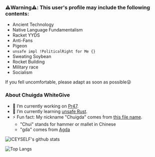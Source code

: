 ### ⚠️Warning⚠️: This user's profile may include the following contents:
 - Ancient Technology
 - Native Language Fundamentalism
 - Racket YYDS
 - Anti-Fans
 - Pigeon
 - `unsafe impl !PoliticalRight for Me {}`
 - Sweating Soybean
 - Rocket Building
 - Military race
 - Socialism

If you fell uncomfortable, please adapt as soon as possible😜

### About Chuigda WhiteGive
- 🔭 I’m currently working on [Pr47](https://github.com/Pr47/Pr47).
- 🌱 I’m currently learning [unsafe Rust](https://doc.rust-lang.org/nomicon).
- ⚡ Fun fact: My nickname "Chuigda" comes from [this file name](https://github.com/ice1000/learn/blob/master/Agda/Chuigda.agda).
  - "Chui" stands for hammer or mallet in Chinese
  - "gda" comes from [Agda](https://github.com/agda/agda)

![ICEYSELF's github stats](https://github-readme-stats-one-bice.vercel.app/api?username=ICEYSELF&show_icons=true&include_all_commits=true&role=OWNER,ORGANIZATION_MEMBER)

![Top Langs](https://github-readme-stats-one-bice.vercel.app/api/top-langs/?username=ICEYSELF&langs_count=10&layout=compact&role=OWNER,ORGANIZATION_MEMBER)
